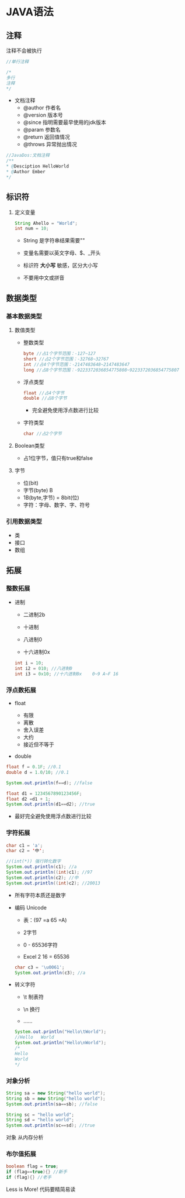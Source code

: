 # JAVA语法

## 注释

注释不会被执行

```java
//单行注释
```

```java
/*
多行
注释
*/
```

- 文档注释
  - @author 作者名
  - @version 版本号
  - @since 指明需要最早使用的jdk版本
  - @param 参数名
  - @return 返回值情况
  - @throws 异常抛出情况

```java
//JavaDos:文档注释
/**
* @Desciption HelloWorld
* @Author Ember
*/
```

## 标识符

1. 定义变量

   ```java
   String Ahello = "World";
   int num = 10;
   ```
   
   - String 是字符串结果需要""
   
   - 变量名需要以英文字母、$、_开头
   
   - 标识符 **大小写** 敏感，区分大小写
   
   - 不要用中文或拼音

## 数据类型

### 基本数据类型

1. 数值类型

   - 整数类型

     ```java
     byte //占1个字节范围：-127~127
     short //占2个字节范围：-32768~32767
     int //占4个字节范围：-2147483648~2147483647
     long //占8个字节范围：-9223372036854775808~9223372036854775807
     ```
     
   - 浮点类型

     ```java
     float //占4个字节
     double //占8个字节
     ```
     - 完全避免使用浮点数进行比较
     
   - 字符类型

     ```java
     char //占2个字节
     ```

2. Boolean类型

   - 占1位字节，值只有true和false

3. 字节

   - 位(bit)
   - 字节(byte) B
   - 1B(byte,字节) = 8bit(位)
   - 字符：字母、数字、字、符号

### 引用数据类型

- 类
- 接口
- 数组

## 拓展

### 整数拓展

- 进制

  - 二进制2b

  - 十进制

  - 八进制0

  - 十六进制0x

  ```java
  int i = 10;
  int i2 = 010; //八进制0
  int i3 = 0x10; //十六进制0x    0~9 A~F 16
  ```

### 浮点数拓展

- float
  - 有限
  - 离散
  - 舍入误差
  - 大约
  - 接近但不等于

- double

```java
float f = 0.1F; //0.1
double d = 1.0/10; //0.1

System.out.println(f==d); //false

float d1 = 1234567890123456F;
float d2 =d1 + 1;
System.out.println(d1==d2); //true
```

- 最好完全避免使用浮点数进行比较

### 字符拓展

```java
char c1 = 'a';
char c2 = '中';

//(int(*)) 强行转化数字
System.out.println(c1); //a
System.out.println((int)c1); //97
System.out.println(c2); //中
System.out.println((int)c2); //20013
```

- 所有字符本质还是数字

- 编码 Unicode 

  - 表：(97 =a  65 =A) 

  - 2字节

  - 0 - 65536字符

  - Excel  2 16 = 65536

  ```java
  char c3 = '\u0061';
  System.out.println(c3); //a
  ```

- 转义字符

  - \t  制表符

  - \n  换行

  - ......

  ```java
  System.out.println("Hello\tWorld");
  //Hello	World
  System.out.println("Hello\nWorld");
  /*
  Hello
  World
  */
  ```

### 对象分析

```java
String sa = new String("hello world");
String sb = new String("hello world");
System.out.println(sa==sb); //false

String sc = "hello world";
String sd = "hello world";
System.out.println(sc==sd); //true
```

对象 从内存分析

### 布尔值拓展

```java
boolean flag = true;
if (flag==true){} //新手
if (flag){} //老手
```

Less is More!  代码要精简易读